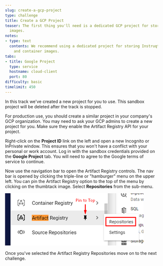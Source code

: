 ```yaml
---
slug: create-a-gcp-project
type: challenge
title: Create a GCP Project
teaser: The first thing you'll need is a dedicated GCP project for storing your container
  images.
notes:
- type: text
  contents: We recommend using a dedicated project for storing Instruqt custom VM
    and container images.
tabs:
- title: Google Project
  type: service
  hostname: cloud-client
  port: 80
difficulty: basic
timelimit: 450
---
```

In this track we've created a new project for you to use. This sandbox project will be deleted after the track is stopped.

For production use, you should create a similar project in your company's GCP organization. You may need to ask your GCP admins to create a new project for you. Make sure they enable the Artifact Registry API for your project.

Right-click on the **Project ID** link on the left and open a new Incognito or InPrivate window. This ensures that you won't have a conflict with your personal or work account. Log in with the sandbox credentials provided on the **Google Project** tab. You will need to agree to the Google terms of service to continue.

Now use the navigation bar to open the Artifact Registry controls. The nav bar is opened by clicking the triple-line or "hamburger" menu on the upper left. You can pin the Artifact Registry option to the top of the menu by clicking on the thumbtack image. Select **Repositories** from the sub-menu.

![GCP Menu](../assets/artifact_registry_menu.png)

Once you've selected the Artifact Registry Repositories move on to the next challenge.
